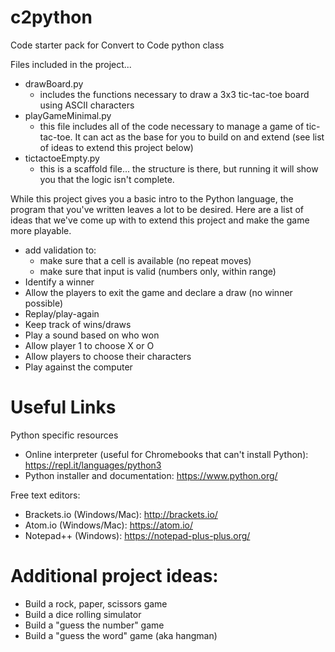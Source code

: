 # c2python
Code starter pack for Convert to Code python class

Files included in the project...
- drawBoard.py
  - includes the functions necessary to draw a 3x3 tic-tac-toe board using ASCII characters
- playGameMinimal.py
  - this file includes all of the code necessary to manage a game of tic-tac-toe.  It can act as the base for you to build on and extend (see list of ideas to extend this project below)
- tictactoeEmpty.py
  - this is a scaffold file... the structure is there, but running it will show you that the logic isn't complete.


While this project gives you a basic intro to the Python language, the program that you've written leaves a lot to be desired.  Here are a list of ideas that we've come up with to extend this project and make the game more playable.
- add validation to:
    - make sure that a cell is available (no repeat moves)
    - make sure that input is valid (numbers only, within range)
- Identify a winner
- Allow the players to exit the game and declare a draw (no winner possible)
- Replay/play-again
- Keep track of wins/draws
- Play a sound based on who won
- Allow player 1 to choose X or O
- Allow players to choose their characters
- Play against the computer

# Useful Links
Python specific resources
- Online interpreter (useful for Chromebooks that can't install Python): https://repl.it/languages/python3
- Python installer and documentation: https://www.python.org/

Free text editors:
- Brackets.io (Windows/Mac): http://brackets.io/
- Atom.io (Windows/Mac): https://atom.io/
- Notepad++ (Windows): https://notepad-plus-plus.org/

# Additional project ideas:
- Build a rock, paper, scissors game
- Build a dice rolling simulator
- Build a "guess the number" game
- Build a "guess the word" game (aka hangman)
